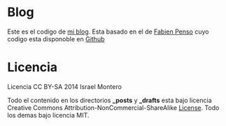 # Blog

Este es el codigo de [mi blog](http://israelmgo.github.io).
Esta basado en el de [Fabien Penso](http://blog.penso.info/) cuyo codigo esta disponoble en [Github](https://github.com/penso/blog.penso.info)

# Licencia

Licencia CC BY-SA 2014 Israel Montero

Todo el contenido en los directorios **_posts** y **_drafts** esta bajo licencia Creative
Commons Attribution-NonCommercial-ShareAlike
[License](http://creativecommons.org/licenses/by-nc-sa/3.0/).
Todo los demas bajo licencia MIT.
